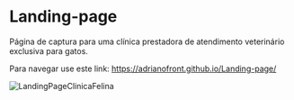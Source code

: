 # Landing-page

Página de captura para uma clínica prestadora de atendimento veterinário exclusiva para gatos.

Para navegar use este link:
https://adrianofront.github.io/Landing-page/

![LandingPageClinicaFelina](https://user-images.githubusercontent.com/98757084/161176631-bb42ddc7-cb07-436e-aa59-faac674ca9cf.png)
